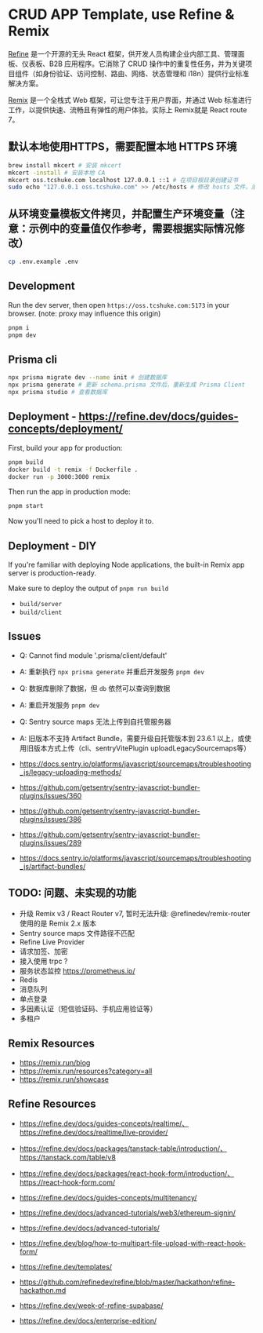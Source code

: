# CRUD APP Template, use Refine & Remix

[Refine](https://refine.dev/) 是一个开源的无头 React 框架，供开发人员构建企业内部工具、管理面板、仪表板、B2B 应用程序。它消除了 CRUD 操作中的重复性任务，并为关键项目组件（如身份验证、访问控制、路由、网络、状态管理和 i18n）提供行业标准解决方案。

[Remix](https://remix.run/) 是一个全栈式 Web 框架，可让您专注于用户界面，并通过 Web 标准进行工作，以提供快速、流畅且有弹性的用户体验。实际上 Remix就是 React route 7。

## 默认本地使用HTTPS，需要配置本地 HTTPS 环境

```sh
brew install mkcert # 安装 mkcert
mkcert -install # 安装本地 CA
mkcert oss.tcshuke.com localhost 127.0.0.1 ::1 # 在项目根目录创建证书
sudo echo "127.0.0.1 oss.tcshuke.com" >> /etc/hosts # 修改 hosts 文件，添加本地域名映射
```

## 从环境变量模板文件拷贝，并配置生产环境变量（注意：示例中的变量值仅作参考，需要根据实际情况修改）

```sh
cp .env.example .env
```

## Development

Run the dev server, then open `https://oss.tcshuke.com:5173` in your browser. (note: proxy may influence this origin)

```sh
pnpm i
pnpm dev
```

## Prisma cli

```sh
npx prisma migrate dev --name init # 创建数据库
npx prisma generate # 更新 schema.prisma 文件后，重新生成 Prisma Client
npx prisma studio # 查看数据库
```

## Deployment - https://refine.dev/docs/guides-concepts/deployment/

First, build your app for production:

```sh
pnpm build
docker build -t remix -f Dockerfile .
docker run -p 3000:3000 remix
```

Then run the app in production mode:

```sh
pnpm start
```

Now you'll need to pick a host to deploy it to.

## Deployment - DIY

If you're familiar with deploying Node applications, the built-in Remix app server is production-ready.

Make sure to deploy the output of `pnpm run build`

- `build/server`
- `build/client`

## Issues

- Q: Cannot find module '.prisma/client/default'
- A: 重新执行 `npx prisma generate` 并重启开发服务 `pnpm dev`

- Q: 数据库删除了数据，但 `db` 依然可以查询到数据
- A: 重启开发服务 `pnpm dev`

- Q: Sentry source maps 无法上传到自托管服务器
- A: 旧版本不支持 Artifact Bundle，需要升级自托管版本到 23.6.1 以上，或使用旧版本方式上传（cli、sentryVitePlugin uploadLegacySourcemaps等）

- https://docs.sentry.io/platforms/javascript/sourcemaps/troubleshooting_js/legacy-uploading-methods/
- https://github.com/getsentry/sentry-javascript-bundler-plugins/issues/360
- https://github.com/getsentry/sentry-javascript-bundler-plugins/issues/386
- https://github.com/getsentry/sentry-javascript-bundler-plugins/issues/289
- https://docs.sentry.io/platforms/javascript/sourcemaps/troubleshooting_js/artifact-bundles/

## TODO: 问题、未实现的功能

- 升级 Remix v3 / React Router v7, 暂时无法升级: @refinedev/remix-router 使用的是 Remix 2.x 版本
- Sentry source maps 文件路径不匹配
- Refine Live Provider
- 请求加签、加密
- 接入使用 trpc ?
- 服务状态监控 https://prometheus.io/
- Redis
- 消息队列
- 单点登录
- 多因素认证（短信验证码、手机应用验证等）
- 多租户

## Remix Resources

- https://remix.run/blog
- https://remix.run/resources?category=all
- https://remix.run/showcase

## Refine Resources

- https://refine.dev/docs/guides-concepts/realtime/、https://refine.dev/docs/realtime/live-provider/

- https://refine.dev/docs/packages/tanstack-table/introduction/、https://tanstack.com/table/v8
- https://refine.dev/docs/packages/react-hook-form/introduction/、https://react-hook-form.com/

- https://refine.dev/docs/guides-concepts/multitenancy/
- https://refine.dev/docs/advanced-tutorials/web3/ethereum-signin/
- https://refine.dev/docs/advanced-tutorials/
- https://refine.dev/blog/how-to-multipart-file-upload-with-react-hook-form/
- https://refine.dev/templates/
- https://github.com/refinedev/refine/blob/master/hackathon/refine-hackathon.md
- https://refine.dev/week-of-refine-supabase/
- https://refine.dev/docs/enterprise-edition/
